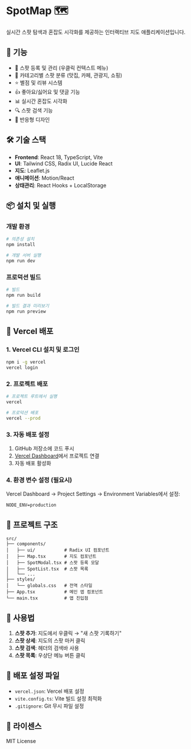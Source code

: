 
  # SpotMap 🗺️

실시간 스팟 탐색과 혼잡도 시각화를 제공하는 인터랙티브 지도 애플리케이션입니다.

## 🚀 기능

- 📍 스팟 등록 및 관리 (우클릭 컨텍스트 메뉴)
- 🎯 카테고리별 스팟 분류 (맛집, 카페, 관광지, 쇼핑)
- ⭐ 별점 및 리뷰 시스템
- 👍 좋아요/싫어요 및 댓글 기능
- 📊 실시간 혼잡도 시각화
- 🔍 스팟 검색 기능
- 📱 반응형 디자인

## 🛠️ 기술 스택

- **Frontend**: React 18, TypeScript, Vite
- **UI**: Tailwind CSS, Radix UI, Lucide React
- **지도**: Leaflet.js
- **애니메이션**: Motion/React
- **상태관리**: React Hooks + LocalStorage

## 📦 설치 및 실행

### 개발 환경

```bash
# 의존성 설치
npm install

# 개발 서버 실행
npm run dev
```

### 프로덕션 빌드

```bash
# 빌드
npm run build

# 빌드 결과 미리보기
npm run preview
```

## 🚀 Vercel 배포

### 1. Vercel CLI 설치 및 로그인

```bash
npm i -g vercel
vercel login
```

### 2. 프로젝트 배포

```bash
# 프로젝트 루트에서 실행
vercel

# 프로덕션 배포
vercel --prod
```

### 3. 자동 배포 설정

1. GitHub 저장소에 코드 푸시
2. [Vercel Dashboard](https://vercel.com/dashboard)에서 프로젝트 연결
3. 자동 배포 활성화

### 4. 환경 변수 설정 (필요시)

Vercel Dashboard → Project Settings → Environment Variables에서 설정:

```
NODE_ENV=production
```

## 📁 프로젝트 구조

```
src/
├── components/
│   ├── ui/           # Radix UI 컴포넌트
│   ├── Map.tsx       # 지도 컴포넌트
│   ├── SpotModal.tsx # 스팟 등록 모달
│   ├── SpotList.tsx  # 스팟 목록
│   └── ...
├── styles/
│   └── globals.css   # 전역 스타일
├── App.tsx           # 메인 앱 컴포넌트
└── main.tsx          # 앱 진입점
```

## 🎯 사용법

1. **스팟 추가**: 지도에서 우클릭 → "새 스팟 기록하기"
2. **스팟 상세**: 지도의 스팟 마커 클릭
3. **스팟 검색**: 헤더의 검색바 사용
4. **스팟 목록**: 우상단 메뉴 버튼 클릭

## 🔧 배포 설정 파일

- `vercel.json`: Vercel 배포 설정
- `vite.config.ts`: Vite 빌드 설정 최적화
- `.gitignore`: Git 무시 파일 설정

## 📝 라이센스

MIT License
  